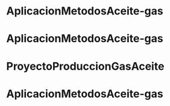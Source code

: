 # AplicacionMetodosAceite-gas
# AplicacionMetodosAceite-gas
# ProyectoProduccionGasAceite
# AplicacionMetodosAceite-gas
